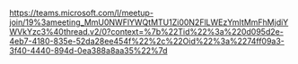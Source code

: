 https://teams.microsoft.com/l/meetup-join/19%3ameeting_MmU0NWFlYWQtMTU1Zi00N2FlLWEzYmItMmFhMjdiYWVkYzc3%40thread.v2/0?context=%7b%22Tid%22%3a%220d095d2e-4eb7-4180-835e-52da28ee454f%22%2c%22Oid%22%3a%2274ff09a3-3f40-4440-894d-0ea388a8aa35%22%7d